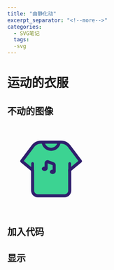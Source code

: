 ```yaml
---
title: "由静化动"
excerpt_separator: "<!--more-->"
categories:
  - SVG笔记
  tags:
  -svg
---
```

<!--more-->
# 运动的衣服
## 不动的图像
<?xml version="1.0" standalone="no"?><!DOCTYPE svg PUBLIC "-//W3C//DTD SVG 1.1//EN" "http://www.w3.org/Graphics/SVG/1.1/DTD/svg11.dtd"><svg t="1610700557136" class="icon" viewBox="0 0 1024 1024" version="1.1" xmlns="http://www.w3.org/2000/svg" p-id="1031" xmlns:xlink="http://www.w3.org/1999/xlink" width="200" height="200"><defs><style type="text/css"></style></defs><path d="M730.38 429.12l0.49 345.05c0.05 33.86-27.36 61.34-61.22 61.37l-312.36 0.35c-33.84 0.04-61.31-27.36-61.36-61.2l-0.49-345.08" fill="#3CD392" p-id="1032"></path><path d="M357.21 853.89c-43.67 0-79.22-35.5-79.29-79.18l-0.49-345.08c-0.01-9.94 8.03-18.01 17.97-18.03h0.03c9.93 0 17.99 8.04 18 17.97l0.49 345.08c0.03 23.84 19.45 43.22 43.29 43.23h0.05l312.37-0.35c11.56-0.01 22.43-4.53 30.6-12.72 8.17-8.19 12.66-19.07 12.64-30.63l-0.49-345.05c-0.01-9.94 8.03-18.01 17.97-18.03h0.03c9.93 0 17.99 8.04 18 17.97l0.49 345.05c0.03 21.18-8.19 41.11-23.15 56.11-14.96 15-34.86 23.27-56.05 23.29l-312.37 0.35c-0.03 0.02-0.06 0.02-0.09 0.02z" fill="#2F1E6C" p-id="1033"></path><path d="M729.88 535.31L856.6 430.72 723.15 253.39a116.626 116.626 0 0 0-93.35-46.51l-235.78 0.28c-35.8 0.04-69.6 16.52-91.69 44.7l-134.1 178.01 126.2 104.44" fill="#3CD392" p-id="1034"></path><path d="M729.89 553.31a17.96 17.96 0 0 1-13.89-6.54c-6.33-7.67-5.24-19.01 2.42-25.34l113.45-93.64-123.1-163.58c-18.54-24.64-48.01-39.34-78.84-39.34h-0.11l-235.79 0.28c-30.42 0.04-58.64 13.77-77.44 37.68L192.95 426.97l112.95 93.48c7.66 6.34 8.73 17.68 2.39 25.34s-17.69 8.73-25.34 2.39l-126.2-104.44c-7.41-6.13-8.69-17.01-2.9-24.7l134.1-178.01 0.21-0.27c25.66-32.74 64.23-51.55 105.83-51.6l235.79-0.28h0.16c42.08 0 82.3 20.06 107.6 53.69L870.98 419.9c5.79 7.69 4.5 18.58-2.92 24.71L741.33 549.19a17.9 17.9 0 0 1-11.44 4.12z" fill="#2F1E6C" p-id="1035"></path><path d="M512.88 309.3c-27.96 0-54.74-10.34-75.42-29.12-20.53-18.64-33.4-44.05-36.22-71.54-1.02-9.89 6.18-18.73 16.07-19.74 9.88-1.02 18.73 6.18 19.74 16.07 4 38.96 36.6 68.33 75.83 68.33s71.83-29.38 75.83-68.33c1.02-9.89 9.86-17.09 19.75-16.07 9.89 1.02 17.08 9.86 16.07 19.74-2.82 27.49-15.69 52.89-36.22 71.54-20.68 18.78-47.47 29.12-75.43 29.12zM548.7 570.26c-9.94 0-18-8.06-18-18v-74.63l-58.24-22.4v60.78c0 9.94-8.06 18-18 18s-18-8.06-18-18v-62.26c0-11.53 5.67-22.31 15.18-28.84 9.5-6.53 21.6-7.95 32.36-3.81l60.27 23.18c13.41 5.16 22.42 18.28 22.42 32.65v75.32c0.01 9.96-8.05 18.01-17.99 18.01z" fill="#2F1E6C" p-id="1036"></path><path d="M403.72 519.64a32.62 25.37 0 1 0 65.24 0 32.62 25.37 0 1 0-65.24 0Z" fill="#2F1E6C" p-id="1037"></path><path d="M497.96 555.89a32.62 25.37 0 1 0 65.24 0 32.62 25.37 0 1 0-65.24 0Z" fill="#2F1E6C" p-id="1038"></path><path d="M295.85 566.43c-8.93 0-16.16-7.24-16.16-16.16v-92.54c0-8.93 7.24-16.16 16.16-16.16s16.16 7.24 16.16 16.16v92.54c0 8.93-7.24 16.16-16.16 16.16z" fill="#2F1E6C" p-id="1039"></path><path d="M730.16 566.43c-8.93 0-16.16-7.24-16.16-16.16v-92.54c0-8.93 7.24-16.16 16.16-16.16s16.16 7.24 16.16 16.16v92.54c0 8.93-7.23 16.16-16.16 16.16z" fill="#2F1E6C" p-id="1040"></path></svg>
## 加入代码
## <animateTransform attributeName="transform" begin="0s" dur="10s" type="rotate" from="0 160 160" to="360 160 160" repeatCount="indefinite"/>
## 显示
<?xml version="1.0" standalone="no"?><!DOCTYPE svg PUBLIC "-//W3C//DTD SVG 1.1//EN" "http://www.w3.org/Graphics/SVG/1.1/DTD/svg11.dtd"><svg t="1610700557136" class="icon" viewBox="0 0 1024 1024" version="1.1" xmlns="http://www.w3.org/2000/svg" p-id="1031" xmlns:xlink="http://www.w3.org/1999/xlink" width="200" height="200"><g>
  <defs><style type="text/css"></style></defs><path d="M730.38 429.12l0.49 345.05c0.05 33.86-27.36 61.34-61.22 61.37l-312.36 0.35c-33.84 0.04-61.31-27.36-61.36-61.2l-0.49-345.08" fill="#3CD392" p-id="1032"></path><path d="M357.21 853.89c-43.67 0-79.22-35.5-79.29-79.18l-0.49-345.08c-0.01-9.94 8.03-18.01 17.97-18.03h0.03c9.93 0 17.99 8.04 18 17.97l0.49 345.08c0.03 23.84 19.45 43.22 43.29 43.23h0.05l312.37-0.35c11.56-0.01 22.43-4.53 30.6-12.72 8.17-8.19 12.66-19.07 12.64-30.63l-0.49-345.05c-0.01-9.94 8.03-18.01 17.97-18.03h0.03c9.93 0 17.99 8.04 18 17.97l0.49 345.05c0.03 21.18-8.19 41.11-23.15 56.11-14.96 15-34.86 23.27-56.05 23.29l-312.37 0.35c-0.03 0.02-0.06 0.02-0.09 0.02z" fill="#2F1E6C" p-id="1033"></path><path d="M729.88 535.31L856.6 430.72 723.15 253.39a116.626 116.626 0 0 0-93.35-46.51l-235.78 0.28c-35.8 0.04-69.6 16.52-91.69 44.7l-134.1 178.01 126.2 104.44" fill="#3CD392" p-id="1034"></path><path d="M729.89 553.31a17.96 17.96 0 0 1-13.89-6.54c-6.33-7.67-5.24-19.01 2.42-25.34l113.45-93.64-123.1-163.58c-18.54-24.64-48.01-39.34-78.84-39.34h-0.11l-235.79 0.28c-30.42 0.04-58.64 13.77-77.44 37.68L192.95 426.97l112.95 93.48c7.66 6.34 8.73 17.68 2.39 25.34s-17.69 8.73-25.34 2.39l-126.2-104.44c-7.41-6.13-8.69-17.01-2.9-24.7l134.1-178.01 0.21-0.27c25.66-32.74 64.23-51.55 105.83-51.6l235.79-0.28h0.16c42.08 0 82.3 20.06 107.6 53.69L870.98 419.9c5.79 7.69 4.5 18.58-2.92 24.71L741.33 549.19a17.9 17.9 0 0 1-11.44 4.12z" fill="#2F1E6C" p-id="1035"></path><path d="M512.88 309.3c-27.96 0-54.74-10.34-75.42-29.12-20.53-18.64-33.4-44.05-36.22-71.54-1.02-9.89 6.18-18.73 16.07-19.74 9.88-1.02 18.73 6.18 19.74 16.07 4 38.96 36.6 68.33 75.83 68.33s71.83-29.38 75.83-68.33c1.02-9.89 9.86-17.09 19.75-16.07 9.89 1.02 17.08 9.86 16.07 19.74-2.82 27.49-15.69 52.89-36.22 71.54-20.68 18.78-47.47 29.12-75.43 29.12zM548.7 570.26c-9.94 0-18-8.06-18-18v-74.63l-58.24-22.4v60.78c0 9.94-8.06 18-18 18s-18-8.06-18-18v-62.26c0-11.53 5.67-22.31 15.18-28.84 9.5-6.53 21.6-7.95 32.36-3.81l60.27 23.18c13.41 5.16 22.42 18.28 22.42 32.65v75.32c0.01 9.96-8.05 18.01-17.99 18.01z" fill="#2F1E6C" p-id="1036"></path><path d="M403.72 519.64a32.62 25.37 0 1 0 65.24 0 32.62 25.37 0 1 0-65.24 0Z" fill="#2F1E6C" p-id="1037"></path><path d="M497.96 555.89a32.62 25.37 0 1 0 65.24 0 32.62 25.37 0 1 0-65.24 0Z" fill="#2F1E6C" p-id="1038"></path><path d="M295.85 566.43c-8.93 0-16.16-7.24-16.16-16.16v-92.54c0-8.93 7.24-16.16 16.16-16.16s16.16 7.24 16.16 16.16v92.54c0 8.93-7.24 16.16-16.16 16.16z" fill="#2F1E6C" p-id="1039"></path><path d="M730.16 566.43c-8.93 0-16.16-7.24-16.16-16.16v-92.54c0-8.93 7.24-16.16 16.16-16.16s16.16 7.24 16.16 16.16v92.54c0 8.93-7.23 16.16-16.16 16.16z" fill="#2F1E6C" p-id="1040"></path>
  <animateTransform attributeName="transform" begin="0s" dur="10s" type="rotate" from="0 160 160" to="360 160 160" repeatCount="indefinite"/>
  </g>
  </svg>

